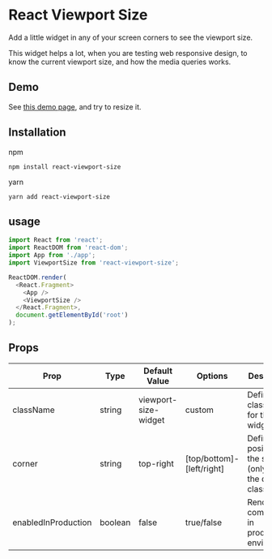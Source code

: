 # React Viewport Size

Add a little widget in any of your screen corners to see the viewport size.

This widget helps a lot, when you are testing web responsive design, to know the current viewport size, and how the media queries works.

## Demo

See [this demo page](https://juanmsl.github.io/react-viewport-size/), and try to resize it.

## Installation

npm
```
npm install react-viewport-size
```

yarn
```
yarn add react-viewport-size
```

## usage

```javascript
import React from 'react';
import ReactDOM from 'react-dom';
import App from './app';
import ViewportSize from 'react-viewport-size';

ReactDOM.render(
  <React.Fragment>
    <App />
    <ViewportSize />
  </React.Fragment>,
  document.getElementById('root')
);
```

## Props

Prop|Type|Default Value|Options|Description
----|----|-------------|-------|-----------
className|string|viewport-size-widget|custom|Define the classname for the widget
corner|string|top-right|[top/bottom]-[left/right]|Define the position on the screen (only with the default className)
enabledInProduction|boolean|false|true/false|Render the component in production environment
